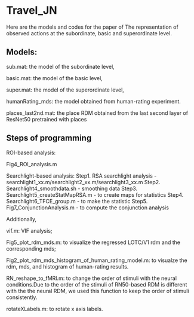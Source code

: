 # Travel_JN
Here are the models and codes for the paper of The representation of observed actions at the subordinate, basic and superordinate level.



## Models:

  sub.mat: the model of the subordinate level, 

  basic.mat: the model of the basic level, 

  super.mat: the model of the superordinate level,

  humanRating_mds: the model obtained from human-rating experiment.

  places_last2nd.mat: the place RDM obtained from the last second layer of ResNet50 pretrained with places

## Steps of programming

ROI-based analysis:

Fig4_ROI_analysis.m

Searchlight-based analysis:
Step1. RSA searchlight analysis - searchlight1_xx.m/searchlight2_xx.m/searchlight3_xx.m
Step2. Searchlight4_smoothdata.sh - smoothing data
Step3. Searchlight5_createStatMapRSA.m - to create maps for statistics
Step4. Searchlight6_TFCE_group.m - to make the statistic
Step5. Fig7_ConjunctionAnalysis.m - to compute the conjunction analysis

Additionally, 

vif.m: VIF analysis; 

Fig5_plot_rdm_mds.m: to visualize the regressed LOTC/V1 rdm and the corresponding mds; 

Fig2_plot_rdm_mds_histogram_of_human_rating_model.m: to visualze the rdm, mds, and histogram of human-rating results.

RN_reshape_to_fMRI.m: to change the order of stimuli with the neural conditions.Due to the order of the stimuli of RN50-based RDM is different with the the neural RDM, we used this function to keep the order of stimuli consistently. 

rotateXLabels.m: to rotate x axis labels.
